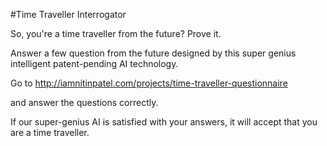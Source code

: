 #Time Traveller Interrogator

So, you're a time traveller from the future? Prove it. 

Answer a few question from the future designed by this super genius intelligent patent-pending AI technology. 

Go to http://iamnitinpatel.com/projects/time-traveller-questionnaire 

and answer the questions correctly.

If our super-genius AI is satisfied with your answers, it will accept that you are a time traveller. 





